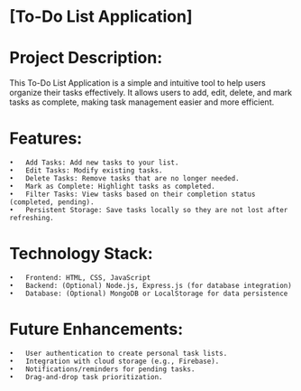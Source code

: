 # [To-Do List Application]

# Project Description:

This To-Do List Application is a simple and intuitive tool to help users organize their tasks effectively. 
It allows users to add, edit, delete, and mark tasks as complete, making task management easier and more efficient.

# Features:
	•	Add Tasks: Add new tasks to your list.
	•	Edit Tasks: Modify existing tasks.
	•	Delete Tasks: Remove tasks that are no longer needed.
	•	Mark as Complete: Highlight tasks as completed.
	•	Filter Tasks: View tasks based on their completion status (completed, pending).
	•	Persistent Storage: Save tasks locally so they are not lost after refreshing.

# Technology Stack:
	•	Frontend: HTML, CSS, JavaScript
	•	Backend: (Optional) Node.js, Express.js (for database integration)
	•	Database: (Optional) MongoDB or LocalStorage for data persistence
 
 # Future Enhancements:
	•	User authentication to create personal task lists.
	•	Integration with cloud storage (e.g., Firebase).
	•	Notifications/reminders for pending tasks.
	•	Drag-and-drop task prioritization.

